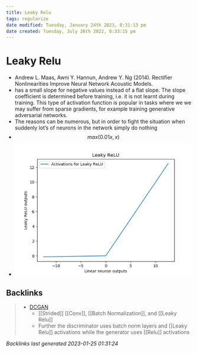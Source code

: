 ```yaml
---
title: Leaky Relu
tags: regularize 
date modified: Tuesday, January 24th 2023, 8:31:13 pm
date created: Tuesday, July 26th 2022, 8:33:15 pm
---
```


# Leaky Relu
- Andrew L. Maas, Awni Y. Hannun, Andrew Y. Ng (2014). Rectifier Nonlinearities Improve Neural Network Acoustic Models.
- has a small slope for negative values instead of a flat slope. The slope coefficient is determined before training, i.e. it is not learnt during training. This type of activation function is popular in tasks where we we may suffer from sparse gradients, for example training generative adversarial networks.
- The reasons can be numerous, but in order to fight the situation when suddenly lot’s of neurons in the network simply do nothing
- $$max(0.01x,x)$$
- ![Pasted image 20220626151659](images/Pasted%20image%2020220626151659.png)

## Backlinks

> - [DCGAN](DCGAN.md)
>   - [[Strided]] [[Conv]], [[Batch Normalization]], and [[Leaky Relu]]
>   - Further the discriminator uses batch norm layers and [[Leaky Relu]] activations while the generator uses [[Relu]] activations

_Backlinks last generated 2023-01-25 01:31:24_
